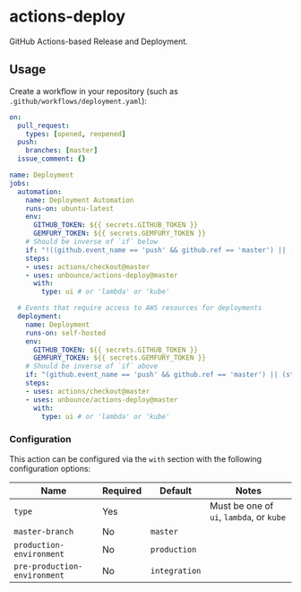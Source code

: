 # actions-deploy

GitHub Actions-based Release and Deployment.

## Usage

Create a workflow in your repository (such as `.github/workflows/deployment.yaml`):

```yaml
on:
  pull_request:
    types: [opened, reopened]
  push:
    branches: [master]
  issue_comment: {}

name: Deployment
jobs:
  automation:
    name: Deployment Automation
    runs-on: ubuntu-latest
    env:
      GITHUB_TOKEN: ${{ secrets.GITHUB_TOKEN }}
      GEMFURY_TOKEN: ${{ secrets.GEMFURY_TOKEN }}
    # Should be inverse of `if` below
    if: "!((github.event_name == 'push' && github.ref == 'master') || (startsWith(github.event_name, 'issue_comment') && contains(github.event.comment, '/qa')))"
    steps:
    - uses: actions/checkout@master
    - uses: unbounce/actions-deploy@master
      with:
        type: ui # or 'lambda' or 'kube'

  # Events that require access to AWS resources for deployments
  deployment:
    name: Deployment
    runs-on: self-hosted
    env:
      GITHUB_TOKEN: ${{ secrets.GITHUB_TOKEN }}
      GEMFURY_TOKEN: ${{ secrets.GEMFURY_TOKEN }}
    # Should be inverse of `if` above
    if: "(github.event_name == 'push' && github.ref == 'master') || (startsWith(github.event_name, 'issue_comment') && contains(github.event.comment, '/qa'))"
    steps:
    - uses: actions/checkout@master
    - uses: unbounce/actions-deploy@master
      with:
        type: ui # or 'lambda' or 'kube'
```

### Configuration

This action can be configured via the `with` section with the following configuration options:

|Name|Required|Default|Notes|
|----|--------|-------|-----|
|`type`|Yes||Must be one of `ui`, `lambda`, or `kube`|
|`master-branch`|No|`master`||
|`production-environment`|No|`production`||
|`pre-production-environment`|No|`integration`||
